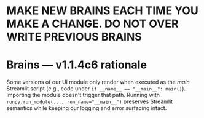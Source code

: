 # MAKE NEW BRAINS EACH TIME YOU MAKE A CHANGE. DO NOT OVER WRITE PREVIOUS BRAINS
# Brains — v1.1.4c6 rationale
Some versions of our UI module only render when executed as the *main* Streamlit script
(e.g., code under `if __name__ == "__main__": main()`). Importing the module doesn't
trigger that path. Running with `runpy.run_module(..., run_name="__main__")` preserves
Streamlit semantics while keeping our logging and error surfacing intact.
